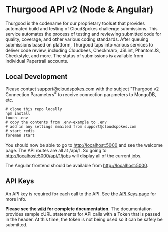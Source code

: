 # Thurgood API v2 (Node & Angular)

Thurgood is the codename for our proprietary toolset that provides automated build and testing of CloudSpokes challenge submissions. This service automates the process of testing and reviewing submitted code for quality, coverage, and other various coding standards. After queuing submissions based on platform, Thurgood taps into various services to deliver code review, including Cloudbees, Checkmarx, JSLint, PhantomJS, Checkstyle, and more. The status of submissions is available from individual Papertrail accounts.

## Local Development

Please contact support@cloudspokes.com with the subject "Thurgood v2 Connection Parameters" to receive connection parameters to MongoDB, etc.

```
# clone this repo locally
npm install
touch .env
# copy the contents from .env-example to .env
# add in any settings emailed from support@cloudspokes.com
# start redis
foreman start
```

You should now be able to go to [http://localhost:5000](http://localhost:5000) and see the welcome page. The API routes are all at /api/1. So going to [http://localhost:5000/api/1/jobs](http://localhost:5000/api/1/jobs) will display all of the current jobs.

The Angular frontend should be available from [http://localhost:5000](http://localhost:5000).

## API Keys
An API key is required for each call to the API. See the [API Keys page](https://github.com/cloudspokes/thurgood/wiki/Security-&-API-Keys) for more info.

**Please see the [wiki](https://github.com/cloudspokes/thurgood/wiki) for complete documentation.** The documentation provides sample cURL statements for API calls with a Token that is passed in the header. At this time, the token is not being used so it can be safely be submitted.

